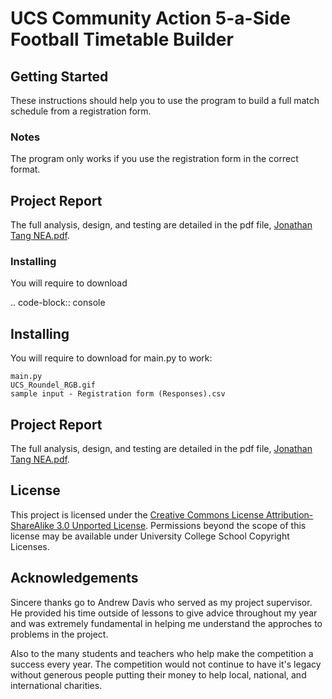 # UCS Community Action 5-a-Side Football Timetable Builder

## Getting Started
These instructions should help you to use the program to build a full match schedule from a registration form.

### Notes
The program only works if you use the registration form in the correct format. 

## Project Report
The full analysis, design, and testing are detailed in the pdf file, [Jonathan Tang NEA.pdf](https://github.com/jonathankytang/UCS-5-a-side-Timetabling/blob/master/Jonathan%20Tang%20NEA.pdf).

### Installing
You will require to download 

.. code-block:: console
## Installing
You will require to download for main.py to work:

	main.py
	UCS_Roundel_RGB.gif
	sample input - Registration form (Responses).csv

## Project Report
The full analysis, design, and testing are detailed in the pdf file, [Jonathan Tang NEA.pdf](https://github.com/jonathankytang/UCS-5-a-side-Timetabling/blob/master/Jonathan%20Tang%20NEA.pdf).

## License
This project is licensed under the [Creative Commons License Attribution-ShareAlike 3.0 Unported License](https://creativecommons.org/licenses/by-sa/3.0/). Permissions beyond the scope of this license may be available under University College School Copyright Licenses.

## Acknowledgements
Sincere thanks go to Andrew Davis who served as my project supervisor. He provided his time outside of lessons to give advice throughout my year and was extremely fundamental in helping me understand the approches to problems in the project.

Also to the many students and teachers who help make the competition a success every year. The competition would not continue to have it's legacy without generous people putting their money to help local, national, and international charities.
